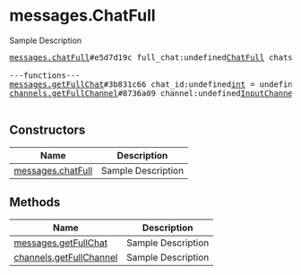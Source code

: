# messages.ChatFull

Sample Description

<pre>
<a href="../constructor/messages.chatFull">messages.chatFull</a>#e5d7d19c full_chat:undefined<a href="../type/ChatFull.md">ChatFull</a> chats:undefinedVector&lt;<a href="../type/Chat.md">Chat</a>&gt; users:undefinedVector&lt;<a href="../type/User.md">User</a>&gt; = undefined<a href="../type/messages.ChatFull.md">messages.ChatFull</a>;

---functions---
<a href="../method/messages.getFullChat">messages.getFullChat</a>#3b831c66 chat_id:undefined<a href="../type/int.md">int</a> = undefined<a href="../type/messages.ChatFull.md">messages.ChatFull</a>;
<a href="../method/channels.getFullChannel">channels.getFullChannel</a>#8736a09 channel:undefined<a href="../type/InputChannel.md">InputChannel</a> = undefined<a href="../type/messages.ChatFull.md">messages.ChatFull</a>;

</pre>

## Constructors

| Name | Description |
|------|-------------|
| [messages.chatFull](../constructor/messages.chatFull.md) | Sample Description |

## Methods

| Name | Description |
|------|-------------|
| [messages.getFullChat](../method/messages.getFullChat.md) | Sample Description |
| [channels.getFullChannel](../method/channels.getFullChannel.md) | Sample Description |
